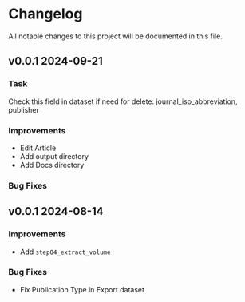 # Changelog
All notable changes to this project will be documented in this file.


## v0.0.1 2024-09-21
### Task

Check this field in dataset if need for delete: journal_iso_abbreviation, publisher

### Improvements
- Edit Article
- Add output directory 
- Add Docs directory


### Bug Fixes

## v0.0.1 2024-08-14



### Improvements
- Add `step04_extract_volume`


### Bug Fixes
- Fix Publication Type in Export dataset
